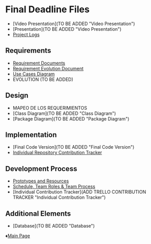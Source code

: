 # Final Deadline Files

* [Video Presentation](TO BE ADDED "Video Presentation")
* [Presentation](TO BE ADDED "Video Presentation")
* [Project Logs](https://github.com/Edwin-Lines/Project-Cosmos/tree/Third-Deadline/Documentation/Project%20Logs "Project Logs")

## Requirements
* [Requirement Documents](https://github.com/Edwin-Lines/Project-Cosmos/blob/Third-Deadline/Documentation/Requirements/Requirements.md "Requirements")
* [Requirement Evolution Document](https://github.com/Edwin-Lines/Project-Cosmos/blob/Third-Deadline/Documentation/Requirements/Requirement-Evolution.md "Requirement Evolution")
* [Use Cases Diagram](https://github.com/Edwin-Lines/Project-Cosmos/blob/Third-Deadline/Documentation/Use%20Cases%20Diagram%2C%20User%20Stories%20%26%20Use%20Scenarios/Use%20Class%20Diagram.md "Use Cases Diagram")
* EVOLUTION (TO BE ADDED)

## Design
* MAPEO DE LOS REQUERIMIENTOS
* [Class Diagram](TO BE ADDED "Class Diagram")
* [Package Diagram](TO BE ADDED "Package Diagram")

## Implementation
* [Final Code Version](TO BE ADDED "Final Code Version")
* [Individual Repository Contribution Tracker](https://github.com/Edwin-Lines/Project-Cosmos/blob/Third-Deadline/Resources/Images/IndividualRepositoryContribution.png "Individual Repository Contribution Tracker")

## Development Process
* [Prototypes and Resources](https://github.com/Edwin-Lines/Project-Cosmos/tree/Third-Deadline/Documentation/Prototypes%20and%20Resources "Prototypes and Resources")
* [Schedule, Team Roles & Team Process](https://github.com/Edwin-Lines/Project-Cosmos/tree/Third-Deadline/Documentation/Schedule,%20Team%20Roles%20&%20Team%20Process "Schedule, Team Roles & Team Process")
* [Individual Contribution Tracker](ADD TRELLO CONTRIBUTION TRACKER "Individual Contribution Tracker")

## Additional Elements
* [Database](TO BE ADDED "Database")

 ♦[Main Page](https://github.com/Edwin-Lines/Project-Cosmos/tree/Third-Deadline) 
